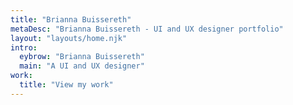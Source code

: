 ```yaml
---
title: "Brianna Buissereth"
metaDesc: "Brianna Buissereth - UI and UX designer portfolio"
layout: "layouts/home.njk"
intro:
  eybrow: "Brianna Buissereth"
  main: "A UI and UX designer"
work:
  title: "View my work"
---
```

